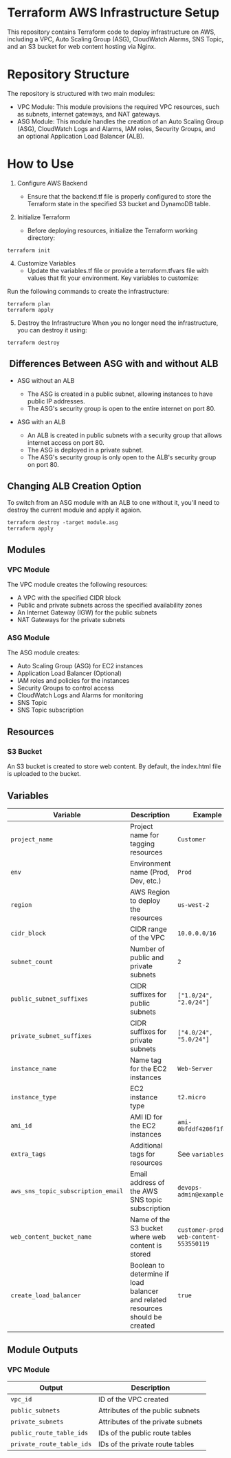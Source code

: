 # Terraform AWS Infrastructure Setup

This repository contains Terraform code to deploy infrastructure on AWS, including a VPC, Auto Scaling Group (ASG), CloudWatch Alarms, SNS Topic, and an S3 bucket for web content hosting via Nginx.

# Repository Structure

The repository is structured with two main modules:

- VPC Module: This module provisions the required VPC resources, such as subnets, internet gateways, and NAT gateways.
- ASG Module: This module handles the creation of an Auto Scaling Group (ASG), CloudWatch Logs and Alarms, IAM roles, Security Groups, and an optional Application Load Balancer (ALB).

# How to Use

1. Configure AWS Backend

   - Ensure that the backend.tf file is properly configured to store the Terraform state in the specified S3 bucket and DynamoDB table.

2. Initialize Terraform
   - Before deploying resources, initialize the Terraform working directory:

```
terraform init
```

4. Customize Variables
   - Update the variables.tf file or provide a terraform.tfvars file with values that fit your environment. Key variables to customize:

Run the following commands to create the infrastructure:

```
terraform plan
terraform apply
```

5. Destroy the Infrastructure
   When you no longer need the infrastructure, you can destroy it using:

```
terraform destroy
```

##  Differences Between ASG with and without ALB

- ASG without an ALB

  - The ASG is created in a public subnet, allowing instances to have public IP addresses.
  - The ASG's security group is open to the entire internet on port 80.

- ASG with an ALB

  - An ALB is created in public subnets with a security group that allows internet access on port 80.
  - The ASG is deployed in a private subnet.
  - The ASG's security group is only open to the ALB's security group on port 80.

## Changing ALB Creation Option

To switch from an ASG module with an ALB to one without it, you'll need to destroy the current module and apply it agaion.

```
terraform destroy -target module.asg
terraform apply
```

## Modules

### VPC Module

The VPC module creates the following resources:

- A VPC with the specified CIDR block
- Public and private subnets across the specified availability zones
- An Internet Gateway (IGW) for the public subnets
- NAT Gateways for the private subnets

### ASG Module

The ASG module creates:

- Auto Scaling Group (ASG) for EC2 instances
- Application Load Balancer (Optional)
- IAM roles and policies for the instances
- Security Groups to control access
- CloudWatch Logs and Alarms for monitoring
- SNS Topic
- SNS Topic subscription

## Resources

### S3 Bucket

An S3 bucket is created to store web content. By default, the index.html file is uploaded to the bucket.

## Variables

| Variable                           | Description                                                                   | Example                               |
| ---------------------------------- | ----------------------------------------------------------------------------- | ------------------------------------- |
| `project_name`                     | Project name for tagging resources                                            | `Customer`                            |
| `env`                              | Environment name (Prod, Dev, etc.)                                            | `Prod`                                |
| `region`                           | AWS Region to deploy the resources                                            | `us-west-2`                           |
| `cidr_block`                       | CIDR range of the VPC                                                         | `10.0.0.0/16`                         |
| `subnet_count`                     | Number of public and private subnets                                          | `2`                                   |
| `public_subnet_suffixes`           | CIDR suffixes for public subnets                                              | `["1.0/24", "2.0/24"]`                |
| `private_subnet_suffixes`          | CIDR suffixes for private subnets                                             | `["4.0/24", "5.0/24"]`                |
| `instance_name`                    | Name tag for the EC2 instances                                                | `Web-Server`                          |
| `instance_type`                    | EC2 instance type                                                             | `t2.micro`                            |
| `ami_id`                           | AMI ID for the EC2 instances                                                  | `ami-0bfddf4206f1fa7b9`               |
| `extra_tags`                       | Additional tags for resources                                                 | See `variables.tf`                    |
| `aws_sns_topic_subscription_email` | Email address of the AWS SNS topic subscription                               | `devops-admin@example.com`            |
| `web_content_bucket_name`          | Name of the S3 bucket where web content is stored                             | `customer-prod-web-content-553550119` |
| `create_load_balancer`             | Boolean to determine if load balancer and related resources should be created | `true`                                |

## Module Outputs

### VPC Module

| Output                    | Description                       |
| ------------------------- | --------------------------------- |
| `vpc_id`                  | ID of the VPC created             |
| `public_subnets`          | Attributes of the public subnets  |
| `private_subnets`         | Attributes of the private subnets |
| `public_route_table_ids`  | IDs of the public route tables    |
| `private_route_table_ids` | IDs of the private route tables   |

